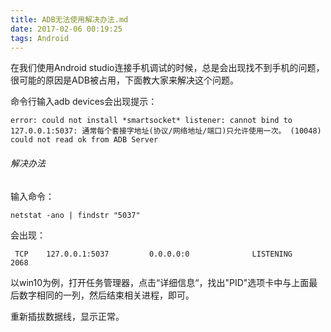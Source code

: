 ```yaml
---
title: ADB无法使用解决办法.md
date: 2017-02-06 00:19:25
tags: Android
---
```


在我们使用Android studio连接手机调试的时候，总是会出现找不到手机的问题，很可能的原因是ADB被占用，下面教大家来解决这个问题。
<!--more-->
命令行输入adb devices会出现提示：
```
error: could not install *smartsocket* listener: cannot bind to 127.0.0.1:5037: 通常每个套接字地址(协议/网络地址/端口)只允许使用一次。 (10048)
could not read ok from ADB Server
```

###### 解决办法

输入命令：
```
netstat -ano | findstr "5037"
```
会出现：
```
 TCP    127.0.0.1:5037         0.0.0.0:0              LISTENING       2068
```
以win10为例，打开任务管理器，点击“详细信息“，找出"PID"选项卡中与上面最后数字相同的一列，然后结束相关进程，即可。

重新插拔数据线，显示正常。